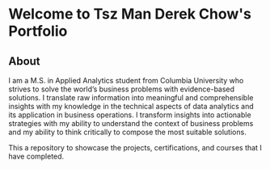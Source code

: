 # Welcome to Tsz Man Derek Chow's Portfolio
## About
I am a M.S. in Applied Analytics student from Columbia University who strives to solve the world’s business problems with evidence-based solutions. I translate raw information into meaningful and comprehensible insights with my knowledge in the technical aspects of data analytics and its application in business operations. I transform insights into actionable strategies with my ability to understand the context of business problems and my ability to think critically to compose the most suitable solutions.

This a repository to showcase the projects, certifications, and courses that I have completed.
